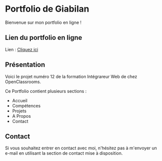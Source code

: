 # Portfolio de Giabilan

Bienvenue sur mon portfolio en ligne !


## Lien du portfolio en ligne

Lien : <a href="https://giabilan-portfolio.netlify.app/" target="_blank">Cliquez ici</a>



## Présentation

Voici le projet numéro 12 de la formation Intégrareur Web de chez OpenClassrooms.

Ce Portfolio contient plusieurs sections :
* Accueil
* Compétences
* Projets
* A Propos
* Contact


## Contact

Si vous souhaitez entrer en contact avec moi, 
n'hésitez pas à m'envoyer un e-mail en utilisant la section de contact mise à disposition.
